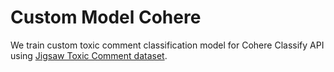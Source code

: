# Custom Model Cohere

We train custom toxic comment classification model for Cohere Classify API using [Jigsaw Toxic Comment dataset](https://www.kaggle.com/competitions/jigsaw-toxic-comment-classification-challenge/data).